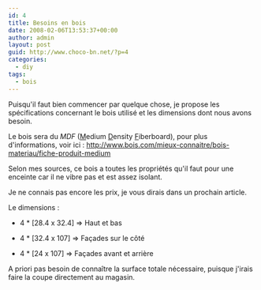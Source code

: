 ```yaml
---
id: 4
title: Besoins en bois
date: 2008-02-06T13:53:37+00:00
author: admin
layout: post
guid: http://www.choco-bn.net/?p=4
categories:
  - diy
tags:
  - bois
---
```

<meta http-equiv="CONTENT-TYPE" content="text/html; charset=utf-8" />

<title>
</title>

<meta name="GENERATOR" content="OpenOffice.org 2.3  (Linux)" />


Puisqu'il faut bien commencer par quelque chose, je propose les spécifications concernant le bois utilisé et les dimensions dont nous avons besoin.

Le bois sera du _MDF_ (<u>M</u>edium <u>D</u>ensity <u>F</u>iberboard), pour plus d'informations, voir ici : <a href="http://www.bois.com/mieux-connaitre/bois-materiau/fiche-produit-medium" target="_blank">http://www.bois.com/mieux-connaitre/bois-materiau/fiche-produit-medium</a>

Selon mes sources, ce bois a toutes les propriétés qu'il faut pour une enceinte car il ne vibre pas et est assez isolant.

Je ne connais pas encore les prix, je vous dirais dans un prochain article.

Le dimensions :

  * <p style="margin-bottom: 0cm">
      4 * [28.4 x 32.4] => Haut et bas
    </p>

  * <p style="margin-bottom: 0cm">
      4 * [32.4 x 107] => Façades sur le côté
    </p>

  * 4 * [24 x 107] => Façades avant et arrière

A priori pas besoin de connaître la surface totale nécessaire, puisque j'irais faire la coupe directement au magasin.
